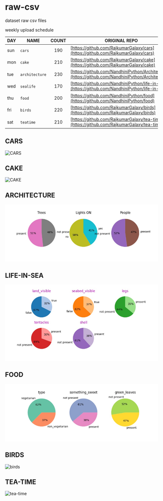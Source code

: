 # raw-csv

dataset raw csv files

weekly upload schedule

| DAY | NAME             | COUNT  | ORIGINAL REPO                                                                                       |
|-----|------------------| :----: |-----------------------------------------------------------------------------------------------------|
| sun | `cars`           | 190    | [https://github.com/RajkumarGalaxy/cars](https://github.com/RajkumarGalaxy/cars)                    |
| mon | `cake`           | 210    | [https://github.com/RajkumarGalaxy/cake](https://github.com/RajkumarGalaxy/cake)                    |
| tue | `architecture`   | 230    | [https://github.com/NandhiniPython/Architectures](https://github.com/NandhiniPython/Architectures)  |
| wed | `sealife`        | 170    | [https://github.com/NandhiniPython/life-in-sea](https://github.com/NandhiniPython/life-in-sea)      |
| thu | `food`           | 200    | [https://github.com/NandhiniPython/food](https://github.com/NandhiniPython/food)                    |
| fri | `birds`          | 220    | [https://github.com/RajkumarGalaxy/birds](https://github.com/RajkumarGalaxy/birds)                  |
| sat | `teatime`        | 210    | [https://github.com/RajkumarGalaxy/tea-time](https://github.com/RajkumarGalaxy/tea-time)            |

## CARS
![CARS](https://raw.githubusercontent.com/RajkumarGalaxy/cars/main/cars_labels.jpg)

## CAKE
![CAKE](https://raw.githubusercontent.com/RajkumarGalaxy/cake/main/cake_labels.jpg)

## ARCHITECTURE
![architecture](https://raw.githubusercontent.com/NandhiniPython/Architectures/main/architecture_labels.jpg)

## LIFE-IN-SEA
![sealife](https://raw.githubusercontent.com/NandhiniPython/life-in-sea/main/sealife_labels.jpg)

## FOOD
![food](https://raw.githubusercontent.com/NandhiniPython/food/main/food_labels.jpg)

## BIRDS
![birds](https://raw.githubusercontent.com/RajkumarGalaxy/birds/main/birds_labels.jpg)

## TEA-TIME
![tea-time](https://raw.githubusercontent.com/RajkumarGalaxy/tea-time/main/teatime_labels.jpg)
